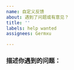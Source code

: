 ```yaml
---
name: 自定义反馈
about: 遇到了问题或有意见？
title: ''
labels: help wanted
assignees: Germxu

---
```


### 描述你遇到的问题：